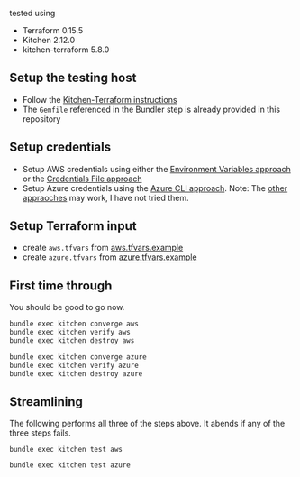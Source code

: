 tested using
- Terraform 0.15.5
- Kitchen 2.12.0
- kitchen-terraform 5.8.0

## Setup the testing host
- Follow the [Kitchen-Terraform instructions](https://github.com/newcontext-oss/kitchen-terraform/blob/master/README.md#installation)
- The ```Gemfile``` referenced in the Bundler step is already provided in this repository

## Setup credentials
- Setup AWS credentials using either the [Environment Variables approach](https://registry.terraform.io/providers/hashicorp/aws/latest/docs#authentication) or the [Credentials File approach](https://registry.terraform.io/providers/hashicorp/aws/latest/docs#shared-credentials-file)
- Setup Azure credentials using the [Azure CLI approach](https://registry.terraform.io/providers/hashicorp/azurerm/latest/docs/guides/azure_cli). Note: The [other appraoches](https://registry.terraform.io/providers/hashicorp/azurerm/latest/docs/guides/service_principal_client_secret) may work, I have not tried them.

## Setup Terraform input
- create ```aws.tfvars``` from [aws.tfvars.example](test/assets/aws.tfvars.example)
- create ```azure.tfvars``` from [azure.tfvars.example](test/assets/aws.tfvars.example)

## First time through
You should be good to go now.

```bash
bundle exec kitchen converge aws
bundle exec kitchen verify aws
bundle exec kitchen destroy aws
```
```bash
bundle exec kitchen converge azure
bundle exec kitchen verify azure
bundle exec kitchen destroy azure
```

## Streamlining
The following performs all three of the steps above. It abends if any of the three steps fails.
```
bundle exec kitchen test aws

bundle exec kitchen test azure
```
